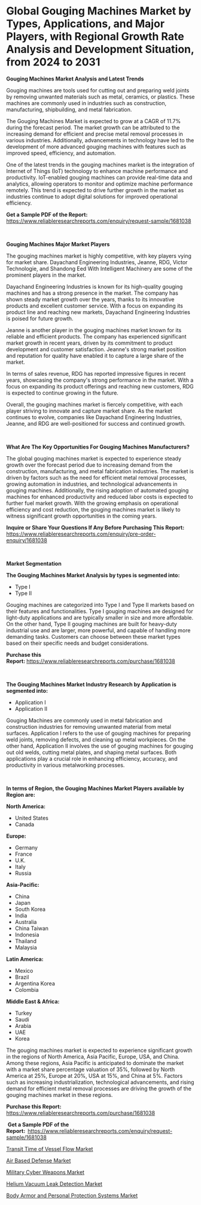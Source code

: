 <p><h1>Global Gouging Machines Market by Types, Applications, and Major Players, with Regional Growth Rate Analysis and Development Situation, from 2024 to 2031</h1></p><p><strong>Gouging Machines Market Analysis and Latest Trends</strong></p>
<p><p>Gouging machines are tools used for cutting out and preparing weld joints by removing unwanted materials such as metal, ceramics, or plastics. These machines are commonly used in industries such as construction, manufacturing, shipbuilding, and metal fabrication.</p><p>The Gouging Machines Market is expected to grow at a CAGR of 11.7% during the forecast period. The market growth can be attributed to the increasing demand for efficient and precise metal removal processes in various industries. Additionally, advancements in technology have led to the development of more advanced gouging machines with features such as improved speed, efficiency, and automation.</p><p>One of the latest trends in the gouging machines market is the integration of Internet of Things (IoT) technology to enhance machine performance and productivity. IoT-enabled gouging machines can provide real-time data and analytics, allowing operators to monitor and optimize machine performance remotely. This trend is expected to drive further growth in the market as industries continue to adopt digital solutions for improved operational efficiency.</p></p>
<p><strong>Get a Sample PDF of the Report:&nbsp;</strong> <a href="https://www.reliableresearchreports.com/enquiry/request-sample/1681038">https://www.reliableresearchreports.com/enquiry/request-sample/1681038</a></p>
<p>&nbsp;</p>
<p><strong>Gouging Machines Major Market Players</strong></p>
<p><p>The gouging machines market is highly competitive, with key players vying for market share. Dayachand Engineering Industries, Jeanne, RDG, Victor Technologie, and Shandong Eed With Intelligent Machinery are some of the prominent players in the market.</p><p>Dayachand Engineering Industries is known for its high-quality gouging machines and has a strong presence in the market. The company has shown steady market growth over the years, thanks to its innovative products and excellent customer service. With a focus on expanding its product line and reaching new markets, Dayachand Engineering Industries is poised for future growth.</p><p>Jeanne is another player in the gouging machines market known for its reliable and efficient products. The company has experienced significant market growth in recent years, driven by its commitment to product development and customer satisfaction. Jeanne's strong market position and reputation for quality have enabled it to capture a large share of the market.</p><p>In terms of sales revenue, RDG has reported impressive figures in recent years, showcasing the company's strong performance in the market. With a focus on expanding its product offerings and reaching new customers, RDG is expected to continue growing in the future.</p><p>Overall, the gouging machines market is fiercely competitive, with each player striving to innovate and capture market share. As the market continues to evolve, companies like Dayachand Engineering Industries, Jeanne, and RDG are well-positioned for success and continued growth.</p></p>
<p>&nbsp;</p>
<p><strong>What Are The Key Opportunities For Gouging Machines Manufacturers?</strong></p>
<p><p>The global gouging machines market is expected to experience steady growth over the forecast period due to increasing demand from the construction, manufacturing, and metal fabrication industries. The market is driven by factors such as the need for efficient metal removal processes, growing automation in industries, and technological advancements in gouging machines. Additionally, the rising adoption of automated gouging machines for enhanced productivity and reduced labor costs is expected to further fuel market growth. With the growing emphasis on operational efficiency and cost reduction, the gouging machines market is likely to witness significant growth opportunities in the coming years.</p></p>
<p><strong>Inquire or Share Your Questions If Any Before Purchasing This Report:</strong> <a href="https://www.reliableresearchreports.com/enquiry/pre-order-enquiry/1681038">https://www.reliableresearchreports.com/enquiry/pre-order-enquiry/1681038</a></p>
<p>&nbsp;</p>
<p><strong>Market Segmentation</strong></p>
<p><strong>The Gouging Machines Market Analysis by types is segmented into:</strong></p>
<p><ul><li>Type I</li><li>Type II</li></ul></p>
<p><p>Gouging machines are categorized into Type I and Type II markets based on their features and functionalities. Type I gouging machines are designed for light-duty applications and are typically smaller in size and more affordable. On the other hand, Type II gouging machines are built for heavy-duty industrial use and are larger, more powerful, and capable of handling more demanding tasks. Customers can choose between these market types based on their specific needs and budget considerations.</p></p>
<p><strong>Purchase this Report:&nbsp;</strong><a href="https://www.reliableresearchreports.com/purchase/1681038">https://www.reliableresearchreports.com/purchase/1681038</a></p>
<p>&nbsp;</p>
<p><strong>The Gouging Machines Market Industry Research by Application is segmented into:</strong></p>
<p><ul><li>Application I</li><li>Application II</li></ul></p>
<p><p>Gouging Machines are commonly used in metal fabrication and construction industries for removing unwanted material from metal surfaces. Application I refers to the use of gouging machines for preparing weld joints, removing defects, and cleaning up metal workpieces. On the other hand, Application II involves the use of gouging machines for gouging out old welds, cutting metal plates, and shaping metal surfaces. Both applications play a crucial role in enhancing efficiency, accuracy, and productivity in various metalworking processes.</p></p>
<p>&nbsp;</p>
<p><strong>In terms of Region, the Gouging Machines Market Players available by Region are:</strong></p>
<p>
    <p> <strong> North America: </strong>
        <ul>
            <li>United States</li>
            <li>Canada</li>
        </ul>
        </p> 
    <p> <strong> Europe: </strong>
        <ul>
            <li>Germany</li>
            <li>France</li>
            <li>U.K.</li>
            <li>Italy</li>
            <li>Russia</li>
        </ul>
        </p> 
    <p> <strong> Asia-Pacific: </strong>
        <ul>
            <li>China</li>
            <li>Japan</li>
            <li>South Korea</li>
            <li>India</li>
            <li>Australia</li>
            <li>China Taiwan</li>
            <li>Indonesia</li>
            <li>Thailand</li>
            <li>Malaysia</li>
        </ul>
        </p> 
    <p> <strong> Latin America: </strong>
        <ul>
            <li>Mexico</li>
            <li>Brazil</li>
            <li>Argentina Korea</li>
            <li>Colombia</li>
        </ul>
        </p> 
    <p> <strong> Middle East & Africa: </strong>
        <ul>
            <li>Turkey</li>
            <li>Saudi</li>
            <li>Arabia</li>
            <li>UAE</li>
            <li>Korea</li>
        </ul>
    </p>
    </p>
<p><p>The gouging machines market is expected to experience significant growth in the regions of North America, Asia Pacific, Europe, USA, and China. Among these regions, Asia Pacific is anticipated to dominate the market with a market share percentage valuation of 35%, followed by North America at 25%, Europe at 20%, USA at 15%, and China at 5%. Factors such as increasing industrialization, technological advancements, and rising demand for efficient metal removal processes are driving the growth of the gouging machines market in these regions.</p></p>
<p><strong>Purchase this Report: </strong><a href="https://www.reliableresearchreports.com/purchase/1681038">https://www.reliableresearchreports.com/purchase/1681038</a></p>
<p>&nbsp;<strong>Get a Sample PDF of the Report:&nbsp;&nbsp;</strong><a href="https://www.reliableresearchreports.com/enquiry/request-sample/1681038">https://www.reliableresearchreports.com/enquiry/request-sample/1681038</a></p>
<p><strong></strong></p>
<p><p><a href="https://medium.com/@nicosmitham/transit-time-of-vessel-flow-market-share-evolution-and-market-growth-trends-2024-2031-00c7806f829b">Transit Time of Vessel Flow Market</a></p><p><a href="https://medium.com/@nicosmitham/air-based-defense-market-furnishes-information-on-market-share-market-trends-and-market-growth-50d9af12d5c6">Air Based Defense Market</a></p><p><a href="https://medium.com/@nicosmitham/military-cyber-weapons-market-trends-forecast-and-competitive-analysis-to-2031-d617db60e098">Military Cyber Weapons Market</a></p><p><a href="https://medium.com/@nicosmitham/analyzing-helium-vacuum-leak-detection-market-global-industry-perspective-and-forecast-2024-to-11d649e4276c">Helium Vacuum Leak Detection Market</a></p><p><a href="https://medium.com/@nicosmitham/analyzing-body-armor-and-personal-protection-systems-market-global-industry-perspective-and-3c5906ba1890">Body Armor and Personal Protection Systems Market</a></p></p>